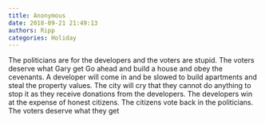 ```yaml
---
title: Anonymous
date: 2018-09-21 21:49:13
authors: Ripp
categories: Holiday
---
```


 The politicians are for the developers and the voters are stupid.  The voters deserve what Gary get 
Go ahead and build a house and obey the cevenants.  A developer will come in and be slowed to build apartments and steal the property values.   The city will cry that they cannot do anything to stop it as they receive donations from the developers. The developers win at the expense of honest citizens.  The citizens vote back in the politicians.  
The voters deserve what they get
